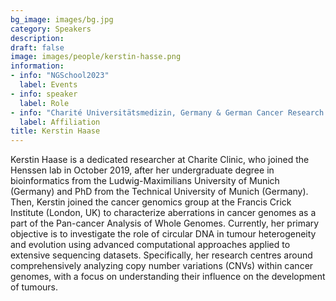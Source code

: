 ```yaml
---
bg_image: images/bg.jpg
category: Speakers
description: 
draft: false
image: images/people/kerstin-hasse.png
information:
- info: "NGSchool2023"
  label: Events
- info: speaker
  label: Role
- info: "Charité Universitätsmedizin, Germany & German Cancer Research Center (DKFZ), Germany"
  label: Affiliation
title: Kerstin Haase
---
```


Kerstin Haase is a dedicated researcher at Charite Clinic, who joined the Henssen lab in October 2019, after her undergraduate degree in bioinformatics from the Ludwig-Maximilians University of Munich (Germany) and PhD from the Technical University of Munich (Germany). Then, Kerstin joined the cancer genomics group at the Francis Crick Institute (London, UK) to characterize aberrations in cancer genomes as a part of the Pan-cancer Analysis of Whole Genomes. Currently, her primary objective is to investigate the role of circular DNA in tumour heterogeneity and evolution using advanced computational approaches applied to extensive sequencing datasets. Specifically, her research centres around comprehensively analyzing copy number variations (CNVs) within cancer genomes, with a focus on understanding their influence on the development of tumours.